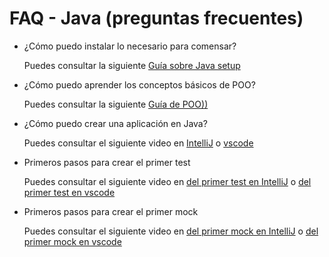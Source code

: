 # FAQ - Java (preguntas frecuentes)

- ¿Cómo puedo instalar lo necesario para comensar?

  Puedes consultar la siguiente
  [Guía sobre Java setup](https://github.com/Laboratoria/java-setup)

- ¿Cómo puedo aprender los conceptos básicos de POO?

  Puedes consultar la siguiente
  [Guía de POO))](https://github.com/Laboratoria/java-oop)

- ¿Cómo puedo crear una aplicación en Java?

  Puedes consultar el siguiente video en
  [IntelliJ](https://www.youtube.com/watch?v=VcvJBeYxVto) o [vscode](https://www.youtube.com/watch?v=cnQ9O9zX4ls)

- Primeros pasos para crear el primer test

  Puedes consultar el siguiente video en
  [del primer test en IntelliJ](https://www.youtube.com/watch?v=8VtSNVwyHg4)
  o [del primer test en vscode](https://www.youtube.com/watch?v=8Jgw4Ne4Qqg)

- Primeros pasos para crear el primer mock

  Puedes consultar el siguiente video en
  [del primer mock en IntelliJ](https://www.youtube.com/watch?v=xiMOETNNk3w)
  o [del primer mock en vscode](https://www.youtube.com/watch?v=YNJGfM_ztCo)
